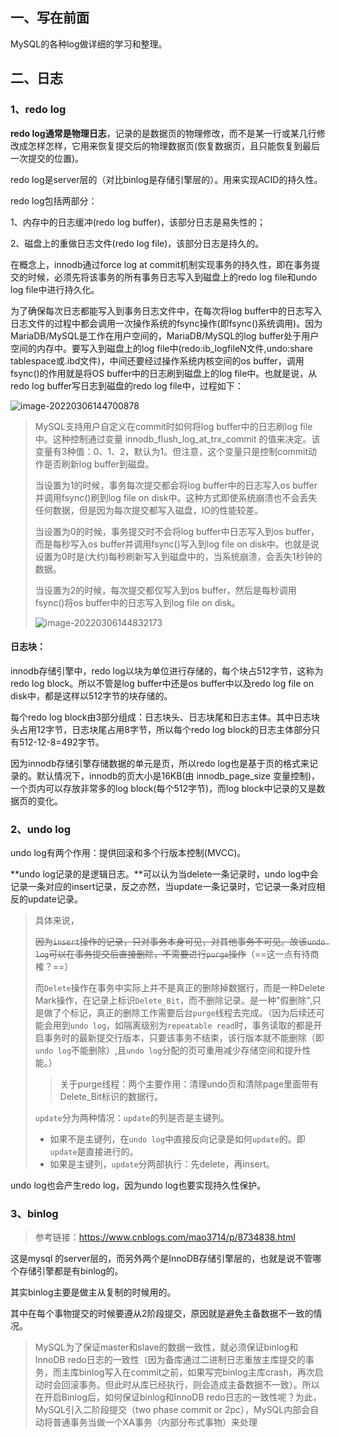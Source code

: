 ## 一、写在前面

MySQL的各种log做详细的学习和整理。

## 二、日志

### 1、redo log

**redo log通常是物理日志**，记录的是数据页的物理修改，而不是某一行或某几行修改成怎样怎样，它用来恢复提交后的物理数据页(恢复数据页，且只能恢复到最后一次提交的位置)。

redo log是server层的（对比binlog是存储引擎层的）。用来实现ACID的持久性。

redo log包括两部分：

1、内存中的日志缓冲(redo log buffer)，该部分日志是易失性的；

2、磁盘上的重做日志文件(redo log file)，该部分日志是持久的。

在概念上，innodb通过force log at commit机制实现事务的持久性，即在事务提交的时候，必须先将该事务的所有事务日志写入到磁盘上的redo log file和undo log file中进行持久化。

为了确保每次日志都能写入到事务日志文件中，在每次将log buffer中的日志写入日志文件的过程中都会调用一次操作系统的fsync操作(即fsync()系统调用)。因为MariaDB/MySQL是工作在用户空间的，MariaDB/MySQL的log buffer处于用户空间的内存中。要写入到磁盘上的log file中(redo:ib_logfileN文件,undo:share tablespace或.ibd文件)，中间还要经过操作系统内核空间的os buffer，调用fsync()的作用就是将OS buffer中的日志刷到磁盘上的log file中。也就是说，从redo log buffer写日志到磁盘的redo log file中，过程如下：

![image-20220306144700878](D:\mystudy\internship\Cruel_Interview\participants\zhaoxinzhi\assets\2022_03_07LogDetail\image-20220306144700878.png)

> MySQL支持用户自定义在commit时如何将log buffer中的日志刷log file中。这种控制通过变量 innodb_flush_log_at_trx_commit 的值来决定。该变量有3种值：0、1、2，默认为1。但注意，这个变量只是控制commit动作是否刷新log buffer到磁盘。
>
> 当设置为1的时候，事务每次提交都会将log buffer中的日志写入os buffer并调用fsync()刷到log file on disk中。这种方式即使系统崩溃也不会丢失任何数据，但是因为每次提交都写入磁盘，IO的性能较差。
>
> 当设置为0的时候，事务提交时不会将log buffer中日志写入到os buffer，而是每秒写入os buffer并调用fsync()写入到log file on disk中。也就是说设置为0时是(大约)每秒刷新写入到磁盘中的，当系统崩溃，会丢失1秒钟的数据。
>
> 当设置为2的时候，每次提交都仅写入到os buffer，然后是每秒调用fsync()将os buffer中的日志写入到log file on disk。
>
> ![image-20220306144832173](D:\mystudy\internship\Cruel_Interview\participants\zhaoxinzhi\assets\2022_03_07LogDetail\image-20220306144832173.png)

#### 日志块：

innodb存储引擎中，redo log以块为单位进行存储的，每个块占512字节，这称为redo log block。所以不管是log buffer中还是os buffer中以及redo log file on disk中，都是这样以512字节的块存储的。

每个redo log block由3部分组成：日志块头、日志块尾和日志主体。其中日志块头占用12字节，日志块尾占用8字节，所以每个redo log block的日志主体部分只有512-12-8=492字节。

因为innodb存储引擎存储数据的单元是页，所以redo log也是基于页的格式来记录的。默认情况下，innodb的页大小是16KB(由 innodb_page_size 变量控制)，一个页内可以存放非常多的log block(每个512字节)，而log block中记录的又是数据页的变化。

### 2、undo log

undo log有两个作用：提供回滚和多个行版本控制(MVCC)。

**undo log记录的是逻辑日志。**可以认为当delete一条记录时，undo log中会记录一条对应的insert记录，反之亦然，当update一条记录时，它记录一条对应相反的update记录。

> 具体来说，
>
> ~~因为`insert`操作的记录，只对事务本身可见，对其他事务不可见。故该`undo log`可以在事务提交后直接删除，不需要进行`purge`操作~~（==这一点有待商榷？==）
>
> 而`Delete`操作在事务中实际上并不是真正的删除掉数据行，而是一种Delete Mark操作，在记录上标识`Delete_Bit`，而不删除记录。是一种"假删除",只是做了个标记，真正的删除工作需要后台`purge`线程去完成。（因为后续还可能会用到`undo log`，如隔离级别为`repeatable read`时，事务读取的都是开启事务时的最新提交行版本，只要该事务不结束，该行版本就不能删除（即`undo log`不能删除）,且`undo log`分配的页可重用减少存储空间和提升性能。）
>
> > 关于purge线程：两个主要作用：清理undo页和清除page里面带有Delete_Bit标识的数据行。
>
> `update`分为两种情况：`update`的列是否是主键列。
>
> - 如果不是主键列，在`undo log`中直接反向记录是如何`update`的。即`update`是直接进行的。
> - 如果是主键列，`update`分两部执行：先delete，再insert。

undo log也会产生redo log，因为undo log也要实现持久性保护。



### 3、binlog

> 参考链接：https://www.cnblogs.com/mao3714/p/8734838.html

这是mysql 的server层的，而另外两个是InnoDB存储引擎层的，也就是说不管哪个存储引擎都是有binlog的。

其实binlog主要是做主从复制的时候用的。

其中在每个事物提交的时候要遵从2阶段提交，原因就是避免主备数据不一致的情况。

> MySQL为了保证master和slave的数据一致性，就必须保证binlog和InnoDB redo日志的一致性（因为备库通过二进制日志重放主库提交的事务，而主库binlog写入在commit之前，如果写完binlog主库crash，再次启动时会回滚事务。但此时从库已经执行，则会造成主备数据不一致）。所以在开启Binlog后，如何保证binlog和InnoDB redo日志的一致性呢？为此，MySQL引入二阶段提交（two phase commit or 2pc），MySQL内部会自动将普通事务当做一个XA事务（内部分布式事物）来处理


